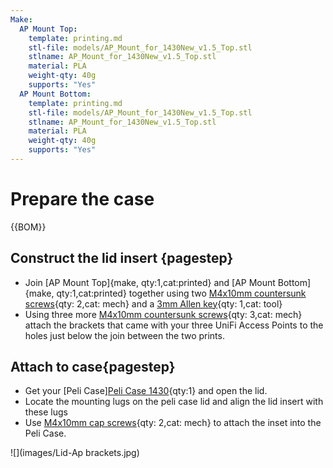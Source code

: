 ```yaml
---
Make:
  AP Mount Top:
    template: printing.md
    stl-file: models/AP_Mount_for_1430New_v1.5_Top.stl
    stlname: AP_Mount_for_1430New_v1.5_Top.stl
    material: PLA
    weight-qty: 40g
    supports: "Yes"
  AP Mount Bottom:
    template: printing.md
    stl-file: models/AP_Mount_for_1430New_v1.5_Top.stl
    stlname: AP_Mount_for_1430New_v1.5_Top.stl
    material: PLA
    weight-qty: 40g
    supports: "Yes"
---
```


# Prepare the case

{{BOM}}

[M4x10mm countersunk screws]: parts/Hardware.yaml#CskScrew_M4x10mm_SS
[M4x10mm cap screws]: parts/Hardware.yaml#CapScrew_M4x10mm_SS

## Construct the lid insert {pagestep}

* Join [AP Mount Top]{make, qty:1,cat:printed} and [AP Mount Bottom]{make, qty:1,cat:printed} together using two [M4x10mm countersunk screws]{qty: 2,cat: mech} and a [3mm Allen key](parts/metric_allen_keys.md){qty: 1,cat: tool}
* Using three more [M4x10mm countersunk screws]{qty: 3,cat: mech} attach the brackets that came with your three UniFi Access Points to the holes just below the join between the two prints.

## Attach to case{pagestep}

* Get your [Peli Case][Peli Case 1430](PeliCalse1430.md){qty:1} and open the lid.
* Locate the mounting lugs on the peli case lid and align the lid insert with these lugs
* Use [M4x10mm cap screws]{qty: 2,cat: mech} to attach the inset into the Peli Case.

![](images/Lid-Ap brackets.jpg)
